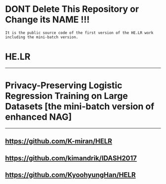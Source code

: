 # DONT Delete This Repository or Change its NAME !!!
    It is the public source code of the first version of the HE.LR work including the mini-batch version.


# HE.LR

---

# Privacy-Preserving Logistic Regression Training on Large Datasets [the mini-batch version of enhanced NAG]

---
## https://github.com/K-miran/HELR
## https://github.com/kimandrik/IDASH2017
## https://github.com/KyoohyungHan/HELR
